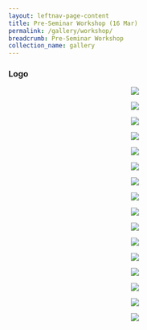 ```yaml
---
layout: leftnav-page-content
title: Pre-Seminar Workshop (16 Mar)
permalink: /gallery/workshop/
breadcrumb: Pre-Seminar Workshop
collection_name: gallery
---
```


### **Logo**

<p align="center">
  <img src="/images/pre-seminar/Pre-Seminar Workshop 1.JPG">
</p>
<p align="center">
  <img src="/images/pre-seminar/Pre-Seminar Workshop 2.JPG">
</p>
<p align="center">
  <img src="/images/pre-seminar/Pre-Seminar Workshop 3.JPG">
</p>
<p align="center">
  <img src="/images/pre-seminar/Pre-Seminar Workshop 4.JPG">
</p>
<p align="center">
  <img src="/images/pre-seminar/Pre-Seminar Workshop 5.JPG">
</p>
<p align="center">
  <img src="/images/pre-seminar/Pre-Seminar Workshop 6.JPG">
</p>
<p align="center">
  <img src="/images/pre-seminar/Pre-Seminar Workshop 7.JPG">
</p>
<p align="center">
  <img src="/images/pre-seminar/Pre-Seminar Workshop 8.JPG">
</p>
<p align="center">
  <img src="/images/pre-seminar/Pre-Seminar Workshop 9.JPG">
</p>
<p align="center">
  <img src="/images/pre-seminar/Pre-Seminar Workshop 10.JPG">
</p>
<p align="center">
  <img src="/images/pre-seminar/Pre-Seminar Workshop 11.JPG">
</p>
<p align="center">
  <img src="/images/pre-seminar/Pre-Seminar Workshop 12.JPG">
</p>
<p align="center">
  <img src="/images/pre-seminar/Pre-Seminar Workshop 13.JPG">
</p>
<p align="center">
  <img src="/images/pre-seminar/Pre-Seminar Workshop 15.JPG">
</p>
<p align="center">
  <img src="/images/pre-seminar/Pre-Seminar Workshop 16.JPG">
</p>
<p align="center">
  <img src="/images/pre-seminar/Pre-Seminar Workshop 17.JPG">
</p>
